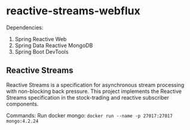 # reactive-streams-webflux

Dependencies:
1. Spring Reactive Web
2. Spring Data Reactive MongoDB
3. Spring Boot DevTools

## Reactive Streams
Reactive Streams is a specification for asynchronous stream processing with non-blocking back pressure.
This project implements the Reactive Streams specification in the stock-trading and reactive subscriber components.

Commands:
Run docker mongo: `docker run --name -p 27017:27017 mongo:4.2.24`